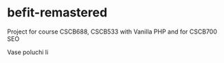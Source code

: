 # befit-remastered
Project for course CSCB688, CSCB533 with Vanilla PHP and for CSCB700 SEO 

Vase poluchi li
